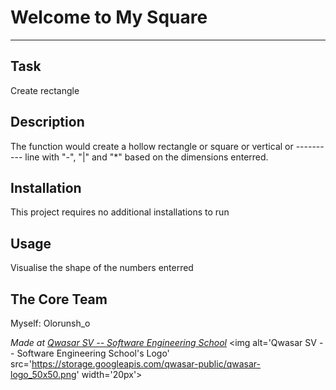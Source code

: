 # Welcome to My Square
***

## Task
Create rectangle

## Description
The function would create a hollow rectangle or square or vertical or ----------
line with "-", "|" and "*" based on the dimensions enterred.

## Installation
This project requires no additional installations to run

## Usage
Visualise the shape of the numbers enterred


## The Core Team
Myself: Olorunsh_o

<span><i>Made at <a href='https://qwasar.io'>Qwasar SV -- Software Engineering School</a></i></span>
<span><img alt='Qwasar SV -- Software Engineering School's Logo' src='https://storage.googleapis.com/qwasar-public/qwasar-logo_50x50.png' width='20px'></span>

